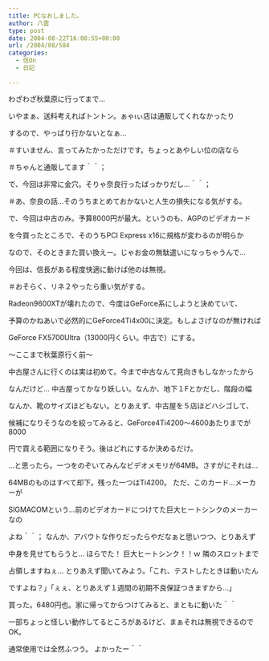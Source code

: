 ```yaml
---
title: PCなおしました。
author: 八雲
type: post
date: 2004-08-22T16:08:55+00:00
url: /2004/08/584
categories:
  - 信On
  - 日記

---
```

わざわざ秋葉原に行ってまで…
  
いやまぁ、送料考えればトントン。ぁゃιぃ店は通販してくれなかったり
  
するので、やっぱり行かないとなぁ…
  
＃すいません、言ってみたかっただけです。ちょっとあやしい位の店なら
  
＃ちゃんと通販してます＾＾；

で、今回は非常に金穴。そりゃ奈良行ったばっかりだし…＾＾；
  
＃あ、奈良の話…そのうちまとめておかないと人生の損失になる気がする。
  
で、今回は中古のみ。予算8000円が最大。というのも、AGPのビデオカード
  
を今買ったところで、そのうちPCI Express x16に規格が変わるのが明らか
  
なので、そのときまた買い換えー。じゃお金の無駄遣いになっちゃうんで…
  
今回は、信長がある程度快適に動けば他のは無視。
  
＃おそらく、リネ２やったら重い気がする。
  
Radeon9600XTが壊れたので、今度はGeForce系にしようと決めていて、
  
予算のかねあいで必然的にGeForce4Ti4x00に決定。もしよさげなのが無ければ
  
GeForce FX5700Ultra（13000円くらい。中古で）にする。

～ここまで秋葉原行く前～

中古屋さんに行くのは実は初めて。今まで中古なんて見向きもしなかったから
  
なんだけど… 中古屋ってかなり妖しい。なんか、地下１Fとかだし、階段の幅
  
なんか、靴のサイズほどもない。とりあえず、中古屋を５店ほどハシゴして、
  
候補になりそうなのを絞ってみると、GeForce4Ti4200～4600あたりまでが8000
  
円で買える範囲になりそう。後はどれにするか決めるだけ。
  
…と思ったら。一つをのぞいてみんなビデオメモリが64MB。さすがにそれは…
  
64MBのものはすべて却下。残った一つはTi4200。 ただ、このカード…メーカーが
  
SIGMACOMという…前のビデオカードにつけてた巨大ヒートシンクのメーカーなの
  
よね＾＾； なんか、アバウトな作りだったらやだなぁと思いつつ、とりあえず
  
中身を見せてもらうと… ほらでた！ 巨大ヒートシンク！！ｗ 隣のスロットまで
  
占領しますねぇ… とりあえず聞いてみよう。「これ、テストしたときは動いたん
  
ですよね？」「ぇぇ、とりあえず１週間の初期不良保証つきますから…」
  
買った。6480円也。家に帰ってからつけてみると、まともに動いた＾＾
  
一部ちょっと怪しい動作してるところがあるけど、まぁそれは無視できるのでOK。
  
通常使用では全然ふつう。 よかったー＾＾